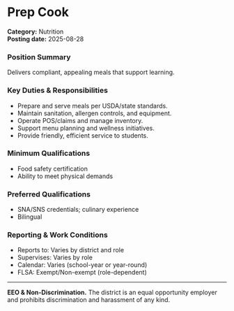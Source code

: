 # Prep Cook

**Category:** Nutrition  
**Posting date:** 2025-08-28

### Position Summary

Delivers compliant, appealing meals that support learning.

### Key Duties & Responsibilities
- Prepare and serve meals per USDA/state standards.
- Maintain sanitation, allergen controls, and equipment.
- Operate POS/claims and manage inventory.
- Support menu planning and wellness initiatives.
- Provide friendly, efficient service to students.

### Minimum Qualifications
- Food safety certification
- Ability to meet physical demands

### Preferred Qualifications
- SNA/SNS credentials; culinary experience
- Bilingual

### Reporting & Work Conditions
- Reports to: Varies by district and role
- Supervises: Varies by role
- Calendar: Varies (school-year or year-round)
- FLSA: Exempt/Non-exempt (role-dependent)

---
**EEO & Non-Discrimination.** The district is an equal opportunity employer and prohibits discrimination and harassment of any kind.

